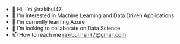 - 👋 Hi, I’m @rakibul47
- 👀 I’m interested in Machine Learning and Data Driven Applications  
- 🌱 I’m currently learning Azure 
- 💞️ I’m looking to collaborate on Data Science
- 📫 How to reach me rakibul.hsn47@gmail.com

<!---
rakibul47/rakibul47 is a ✨ special ✨ repository because its `README.md` (this file) appears on your GitHub profile.
You can click the Preview link to take a look at your changes.
--->
